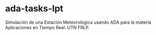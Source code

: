 # ada-tasks-lpt
Simulación de una Estación Meteorológica usando ADA para la materia Aplicaciones en Tiempo Real. UTN FRLP. 
